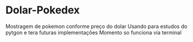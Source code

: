 # Dolar-Pokedex
 Mostragem de pokemon conforme preço do dolar
 Usando para estudos do pytgon e tera futuras implementações
 Momento so funciona via terminal
